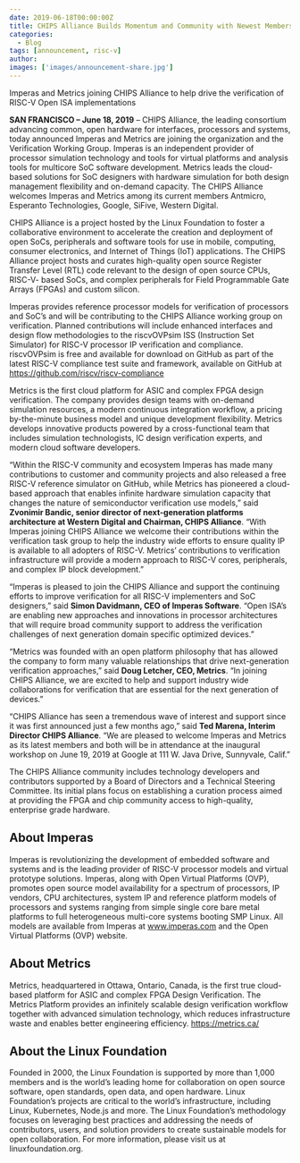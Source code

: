 ```yaml
---
date: 2019-06-18T00:00:00Z
title: CHIPS Alliance Builds Momentum and Community with Newest Members Imperas Software and Metrics
categories:
  - Blog
tags: [announcement, risc-v]
author: 
images: ['images/announcement-share.jpg']
---
```


Imperas and Metrics joining CHIPS Alliance to help drive the verification of RISC-V Open ISA implementations

**SAN FRANCISCO – June 18, 2019** – CHIPS Alliance, the leading consortium advancing common, open hardware for interfaces, processors and systems, today announced Imperas and Metrics are joining the organization and the Verification Working Group. Imperas is an independent provider of processor simulation technology and tools for virtual platforms and
analysis tools for multicore SoC software development. Metrics leads the cloud-based solutions for SoC designers with hardware simulation for both design management flexibility and on-demand capacity. The CHIPS Alliance welcomes Imperas and Metrics among its current members Antmicro, Esperanto Technologies, Google, SiFive, Western Digital.

CHIPS Alliance is a project hosted by the Linux Foundation to foster a collaborative environment to accelerate the creation and deployment of open SoCs, peripherals and software tools for use in mobile, computing, consumer electronics, and Internet of Things (IoT) applications. The CHIPS Alliance project hosts and curates high-quality open source Register Transfer Level (RTL) code relevant to the design of open source CPUs, RISC-V- based SoCs, and complex peripherals for Field Programmable Gate Arrays (FPGAs) and custom silicon.

Imperas provides reference processor models for verification of processors and SoC’s and will be contributing to the CHIPS Alliance working group on verification. Planned contributions will include enhanced interfaces and design flow methodologies to the riscvOVPsim ISS (Instruction Set Simulator) for RISC-V processor IP verification and compliance. riscvOVPsim is free and available for download on GitHub as part of the latest RISC-V compliance test suite and framework, available on GitHub at https://github.com/riscv/riscv-compliance

Metrics is the first cloud platform for ASIC and complex FPGA design verification. The company provides design teams with on-demand simulation resources, a modern continuous integration workflow, a pricing by-the-minute business model and unique development flexibility. Metrics develops innovative products powered by a cross-functional team that includes simulation technologists, IC design verification experts, and modern cloud software developers.

“Within the RISC-V community and ecosystem Imperas has made many contributions to customer and community projects and also released a free RISC-V reference simulator on GitHub, while Metrics has pioneered a cloud-based approach that enables infinite hardware simulation capacity that changes the nature of semiconductor verification use models,” said
**Zvonimir Bandic, senior director of next-generation platforms architecture at Western Digital and Chairman, CHIPS Alliance**. “With Imperas joining CHIPS Alliance we welcome their contributions within the verification task group to help the industry wide efforts to ensure quality IP is available to all adopters of RISC-V. Metrics’ contributions to verification
infrastructure will provide a modern approach to RISC-V cores, peripherals, and complex IP block development.”

“Imperas is pleased to join the CHIPS Alliance and support the continuing efforts to improve verification for all RISC-V implementers and SoC designers,” said **Simon Davidmann, CEO of Imperas Software**. “Open ISA’s are enabling new approaches and innovations in processor architectures that will require broad community support to address the verification challenges of next generation domain specific optimized devices.”

“Metrics was founded with an open platform philosophy that has allowed the company to form many valuable relationships that drive next-generation verification approaches,” said **Doug Letcher, CEO, Metrics**. “In joining CHIPS Alliance, we are excited to help and support industry wide collaborations for verification that are essential for the next generation
of devices.”

“CHIPS Alliance has seen a tremendous wave of interest and support since it was first announced just a few months ago,” said **Ted Marena, Interim Director CHIPS Alliance**. “We are pleased to welcome Imperas and Metrics as its latest members and both will be in attendance at the inaugural workshop on June 19, 2019 at Google at 111 W. Java Drive, Sunnyvale, Calif.”

The CHIPS Alliance community includes technology developers and contributors supported by a Board of Directors and a Technical Steering Committee. Its initial plans focus on establishing a curation process aimed at providing the FPGA and chip community access to high-quality, enterprise grade hardware.

## About Imperas

Imperas is revolutionizing the development of embedded software and systems and is the leading provider of RISC-V processor models and virtual prototype solutions. Imperas, along with Open Virtual Platforms (OVP), promotes open source model availability for a spectrum of processors, IP vendors, CPU architectures, system IP and reference platform models of
processors and systems ranging from simple single core bare metal platforms to full heterogeneous multi-core systems booting SMP Linux. All models are available from Imperas at www.imperas.com and the Open Virtual Platforms (OVP) website.

## About Metrics

Metrics, headquartered in Ottawa, Ontario, Canada, is the first true cloud-based platform for ASIC and complex FPGA Design Verification. The Metrics Platform provides an infinitely scalable design verification workflow together with advanced simulation technology, which reduces infrastructure waste and enables better engineering efficiency. https://metrics.ca/

## About the Linux Foundation

Founded in 2000, the Linux Foundation is supported by more than 1,000 members and is the world’s leading home for collaboration on open source software, open standards, open data, and open hardware. Linux Foundation’s projects are critical to the world’s infrastructure, including Linux, Kubernetes, Node.js and more. The Linux Foundation’s
methodology focuses on leveraging best practices and addressing the needs of contributors, users, and solution providers to create sustainable models for open collaboration. For more information, please visit us at linuxfoundation.org.
